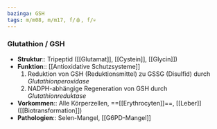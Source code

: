```yaml
---
bazinga: GSH
tags: m/m08, m/m17, f/🩸, f/💀
---
```

### Glutathion / GSH
- **Struktur**:: Tripeptid ([[Glutamat]], [[Cystein]], [[Glycin]])
- **Funktion**:: [[Antioxidative Schutzsysteme]]
	1. Reduktion von GSH (Reduktionsmittel) zu GSSG (Disulfid) durch *Glutathionperoxidase*
	2. NADPH-abhängige Regeneration von GSH durch *Glutathionreduktase*
- **Vorkommen**:: Alle Körperzellen, ==[[Erythrocyten]]==, [[Leber]] ([[Biotransformation]])
- **Pathologien**:: Selen-Mangel, [[G6PD-Mangel]]